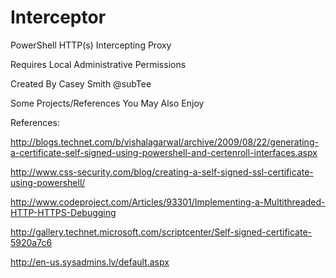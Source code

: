 Interceptor
===========

PowerShell HTTP(s) Intercepting Proxy

Requires Local Administrative Permissions

Created By Casey Smith @subTee

Some Projects/References You May Also Enjoy

References:

http://blogs.technet.com/b/vishalagarwal/archive/2009/08/22/generating-a-certificate-self-signed-using-powershell-and-certenroll-interfaces.aspx

http://www.css-security.com/blog/creating-a-self-signed-ssl-certificate-using-powershell/

http://www.codeproject.com/Articles/93301/Implementing-a-Multithreaded-HTTP-HTTPS-Debugging

http://gallery.technet.microsoft.com/scriptcenter/Self-signed-certificate-5920a7c6

http://en-us.sysadmins.lv/default.aspx

